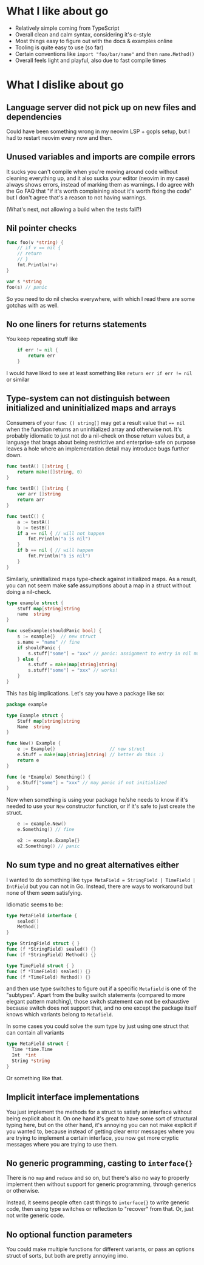 # What I like about go

- Relatively simple coming from TypeScript
- Overall clean and calm syntax, considering it's c-style
- Most things easy to figure out with the docs & examples online
- Tooling is quite easy to use (so far)
- Certain conventions like `import "foo/bar/name"` and then `name.Method()`
- Overall feels light and playful, also due to fast compile times

# What I dislike about go

## Language server did not pick up on new files and dependencies

Could have been something wrong in my neovim LSP + gopls setup, but I had to restart neovim every now and then.

## Unused variables and imports are compile errors

It sucks you can't compile when you're moving around code without cleaning everything up, and it also sucks your editor (neovim in my case) always shows errors, instead of marking them as warnings. I do agree with the Go FAQ that "if it's worth complaining about it's worth fixing the code" but I don't agree that's a reason to not having warnings.

(What's next, not allowing a build when the tests fail?)

## Nil pointer checks

```go
func foo(v *string) {
	// if v == nil {
	// return
	// }
	fmt.Println(*v)
}

var s *string
foo(s) // panic
```

So you need to do nil checks everywhere, with which I read there are some gotchas with as well.

## No one liners for returns statements

You keep repeating stuff like

```go
	if err != nil {
		return err
	}
```

I would have liked to see at least something like `return err if err != nil` or similar

## Type-system can not distinguish between initialized and uninitialized maps and arrays

Consumers of your `func () string[]` may get a result value that `== nil` when the function returns an uninitialized array and otherwise not. It's probably idiomatic to just not do a nil-check on those return values but, a language that brags about being restrictive and enterprise-safe on purpose leaves a hole where an implementation detail
may introduce bugs further down.

```go
func testA() []string {
	return make([]string, 0)
}

func testB() []string {
	var arr []string
	return arr
}

func testC() {
	a := testA()
	b := testB()
	if a == nil { // will not happen
		fmt.Println("a is nil")
	}
	if b == nil { // will happen
		fmt.Println("b is nil")
	}
}
```

Similarly, uninitialized maps type-check against initialized maps. As a result, you can not seem make safe assumptions about a map in a struct without doing a nil-check.

```go
type example struct {
	stuff map[string]string
	name  string
}

func useExample(shouldPanic bool) {
	s := example{}  // new struct
	s.name = "name" // fine
	if shouldPanic {
		s.stuff["some"] = "xxx" // panic: assignment to entry in nil map
	} else {
		s.stuff = make(map[string]string)
		s.stuff["some"] = "xxx" // works!
	}
}
```

This has big implications. Let's say you have a package like so:

```go
package example

type Example struct {
	Stuff map[string]string
	Name  string
}

func New() Example {
	e := Example{}                    // new struct
	e.Stuff = make(map[string]string) // better do this :)
	return e
}

func (e *Example) Something() {
	e.Stuff["some"] = "xxx" // may panic if not initialized
}
```

Now when something is using your package he/she needs to know if it's needed to use your `New` constructor function, or if it's safe to just create the struct.

```go
	e := example.New()
	e.Something() // fine

	e2 := example.Example{}
	e2.Something() // panic
```

## No sum type and no great alternatives either

I wanted to do something like `type MetaField = StringField | TimeField | IntField` but you can not in Go. Instead, there are ways to workaround but none of them seem satisfying.

Idiomatic seems to be:

```go
type MetaField interface {
	sealed()
	Method()
}

type StringField struct { }
func (f *StringField) sealed() {}
func (f *StringField) Method() {}

type TimeField struct { }
func (f *TimeField) sealed() {}
func (f *TimeField) Method() {}
```

and then use type switches to figure out if a specific `Metafield` is one of the "subtypes". Apart from the bulky switch statements (compared to more elegant pattern matching), those switch statement can not be exhaustive because switch does not support that, and no one except the package itself knows which variants belong to `Metafield`.

In some cases you could solve the sum type by just using one struct that can contain all variants

```go
type MetaField struct {
  Time *time.Time
  Int  *int
  String *string
}
```

Or something like that.

## Implicit interface implementations

You just implement the methods for a struct to satisfy an interface without being explicit about it. On one hand it's great to have some sort of structural typing here, but on the other hand, it's annoying you can not make explicit if you wanted to, because instead of getting clear error messages where you are trying to implement a certain interface, you now get more cryptic messages where you are trying to use them.

## No generic programming, casting to `interface{}`

There is no `map` and `reduce` and so on, but there's also no way to properly implement then without support for generic programming, through generics or otherwise.

Instead, it seems people often cast things to `interface{}` to write generic code, then using type switches or reflection to "recover" from that. Or, just not write generic code.

## No optional function parameters

You could make multiple functions for different variants, or pass an options struct of sorts, but both are pretty annoying imo.
